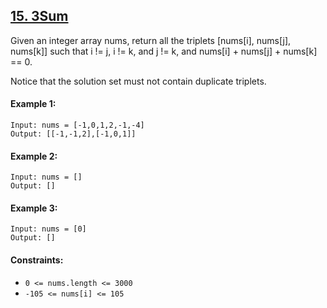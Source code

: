 ## [15. 3Sum](https://leetcode.com/problems/3sum/)

Given an integer array nums, return all the triplets [nums[i], nums[j], nums[k]] such that i != j, i != k, and j != k, and nums[i] + nums[j] + nums[k] == 0.

Notice that the solution set must not contain duplicate triplets.

#### Example 1:

```
Input: nums = [-1,0,1,2,-1,-4]
Output: [[-1,-1,2],[-1,0,1]]
```

#### Example 2:
```
Input: nums = []
Output: []
```

#### Example 3:
```
Input: nums = [0]
Output: []
```

#### Constraints:

- ```0 <= nums.length <= 3000```
- ```-105 <= nums[i] <= 105```